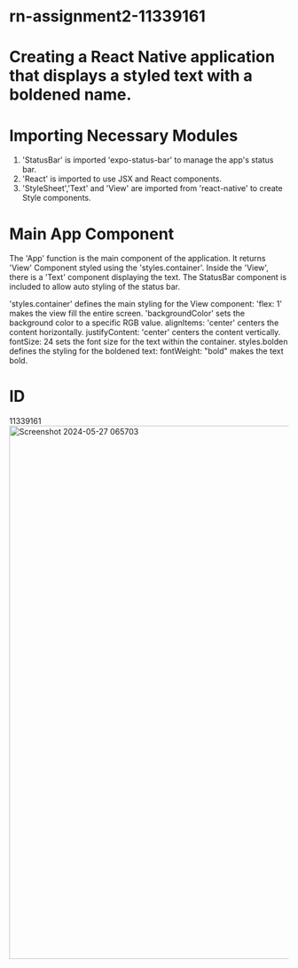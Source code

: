 # rn-assignment2-11339161

# Creating a React Native application that displays a styled text with a boldened name.

# Importing Necessary Modules
1. 'StatusBar' is imported 'expo-status-bar' to manage the app's status bar.
2. 'React' is imported to use JSX and React components.
3. 'StyleSheet','Text' and 'View' are imported from 'react-native' to create Style components.

# Main App Component
The 'App' function is the main component of the application.
It returns 'View' Component styled using the 'styles.container'.
Inside the 'View', there is a 'Text' component displaying the text.
The StatusBar component is included to allow auto styling of the status bar.

'styles.container' defines the main styling for the View component:
'flex: 1' makes the view fill the entire screen.
'backgroundColor' sets the background color to a specific RGB value.
alignItems: 'center' centers the content horizontally.
justifyContent: 'center' centers the content vertically.
fontSize: 24 sets the font size for the text within the container.
styles.bolden defines the styling for the boldened text:
fontWeight: "bold" makes the text bold.
# ID
11339161<img width="960" alt="Screenshot 2024-05-27 065703" src="https://github.com/Nkyei900/rn-assignment2-11339161/assets/170177972/e78fd1ae-8e45-4541-a4d6-10130e93f57b">
